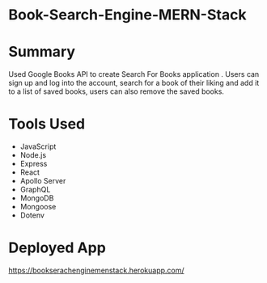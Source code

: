 # Book-Search-Engine-MERN-Stack

# Summary
Used Google Books API to create Search For Books application . Users can sign up and log into the account, search for a book of their liking and add it to a list of saved books, users can also remove the saved books.

# Tools Used
* JavaScript
* Node.js
* Express
* React
* Apollo Server
* GraphQL
* MongoDB
* Mongoose
* Dotenv

# Deployed App

https://bookserachenginemenstack.herokuapp.com/

